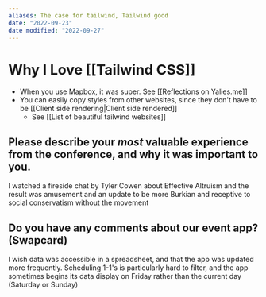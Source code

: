 ```yaml
---
aliases: The case for tailwind, Tailwind good
date: "2022-09-23"
date modified: "2022-09-27"
---
```


# Why I Love [[Tailwind CSS]]
- When you use Mapbox, it was super. See [[Reflections on Yalies.me]]
- You can easily copy styles from other websites, since they don't have to be [[Client side rendering|Client side rendered]]
	- See [[List of beautiful tailwind websites]]

## Please describe your *most* valuable experience from the conference, and why it was important to you.
I watched a fireside chat by Tyler Cowen about Effective Altruism and the result was amusement and an update to be more Burkian and receptive to social conservatism without the movement

## Do you have any comments about our event app? (Swapcard)
I wish data was accessible in a spreadsheet, and that the app was updated more frequently. Scheduling 1-1's is particularly hard to filter, and the app sometimes begins its data display on Friday rather than the current day (Saturday or Sunday)
